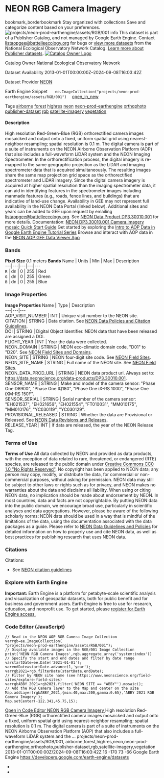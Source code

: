  
#  NEON RGB Camera Imagery 
bookmark_borderbookmark Stay organized with collections  Save and categorize content based on your preferences. 
![projects/neon-prod-earthengine/assets/RGB/001](https://developers.google.com/earth-engine/datasets/images/neon-prod-earthengine/projects_neon-prod-earthengine_assets_RGB_001_sample.png)
info
This dataset is part of a Publisher Catalog, and not managed by Google Earth Engine. Contact listaopgee@battelleecology.org for bugs or [view more datasets](https://developers.google.com/earth-engine/datasets/publisher/neon-prod-earthengine) from the National Ecological Observatory Network Catalog. [Learn more about Publisher datasets](https://developers.google.com/earth-engine/datasets/publisher). 
[ ![Catalog Owner Logo](https://developers.google.com/static/earth-engine/datasets/logos/neon-prod-earthengine_logo.png) ](https://www.neonscience.org/data-collection/airborne-remote-sensing) 

Catalog Owner
    National Ecological Observatory Network 

Dataset Availability
    2013-01-01T00:00:00Z–2024-09-08T16:03:42Z 

Dataset Provider
     [ NEON ](https://data.neonscience.org/data-products/DP3.30010.001) 

Earth Engine Snippet
     `    ee.ImageCollection("projects/neon-prod-earthengine/assets/RGB/001")   ` [ open_in_new ](https://code.earthengine.google.com/?scriptPath=Examples:Datasets/neon-prod-earthengine/projects_neon-prod-earthengine_assets_RGB_001) 

Tags
     [airborne](https://developers.google.com/earth-engine/datasets/tags/airborne) [forest](https://developers.google.com/earth-engine/datasets/tags/forest) [highres](https://developers.google.com/earth-engine/datasets/tags/highres) [neon](https://developers.google.com/earth-engine/datasets/tags/neon) [neon-prod-earthengine](https://developers.google.com/earth-engine/datasets/tags/neon-prod-earthengine) [orthophoto](https://developers.google.com/earth-engine/datasets/tags/orthophoto) [publisher-dataset](https://developers.google.com/earth-engine/datasets/tags/publisher-dataset) [rgb](https://developers.google.com/earth-engine/datasets/tags/rgb) [satellite-imagery](https://developers.google.com/earth-engine/datasets/tags/satellite-imagery) [vegetation](https://developers.google.com/earth-engine/datasets/tags/vegetation)
#### Description
High resolution Red-Green-Blue (RGB) orthorectified camera images mosaicked and output onto a fixed, uniform spatial grid using nearest-neighbor resampling; spatial resolution is 0.1 m. The digital camera is part of a suite of instruments on the NEON Airborne Observation Platform (AOP) that also includes a full-waveform LiDAR system and the NEON Imaging Spectrometer. In the orthorectification process, the digital imagery is re-mapped to the same geographic projection as the LiDAR and imaging spectrometer data that is acquired simultaneously. The resulting images share the same map projection grid space as the orthorectified spectrometer and LiDAR imagery. Since the digital camera imagery is acquired at higher spatial resolution than the imaging spectrometer data, it can aid in identifying features in the spectrometer images including manmade features (e.g., roads, fence lines, and buildings) that are indicative of land-use change. Availability in GEE may not represent full availability in the NEON Data Portal (linked below). Additional sites and years can be added to GEE upon request by emailing listaopgee@battelleecology.org.
See [NEON Data Product DP3.30010.001](https://data.neonscience.org/data-products/DP3.30010.001) for more details.
Documentation: [NEON DP3.30010.001 Camera imagery mosaic Quick Start Guide](https://data.neonscience.org/api/v0/documents/quick-start-guides/NEON.QSG.DP3.30010.001v1?inline=true&fallback=html)
Get started by exploring the [Intro to AOP Data in Google Earth Engine Tutorial Series](https://www.neonscience.org/resources/learning-hub/tutorials/intro-aop-data-google-earth-engine-tutorial-series)
Browse and interact with AOP data in the [NEON AOP GEE Data Viewer App](https://neon-prod-earthengine.projects.earthengine.app/view/neon-aop-gee-data-viewer---desktop)
### Bands
**Pixel Size** 0.1 meters 
**Bands**
Name | Units | Min | Max | Description  
---|---|---|---|---  
`R` | dn |  0  |  255  | Red  
`G` | dn |  0  |  255  | Green  
`B` | dn |  0  |  255  | Blue  
### Image Properties
**Image Properties**
Name | Type | Description  
---|---|---  
AOP_VISIT_NUMBER | INT | Unique visit number to the NEON site.  
CITATION | STRING | Data citation. See [NEON Data Policies and Citation Guidelines](https://www.neonscience.org/data-samples/data-policies-citation).  
DOI | STRING | Digital Object Identifier. NEON data that have been released are assigned a DOI.  
FLIGHT_YEAR | INT | Year the data were collected.  
NEON_DOMAIN | STRING | NEON eco-climatic domain code, "D01" to "D20". See [NEON Field Sites and Domains](https://www.neonscience.org/field-sites/about-field-sites).  
NEON_SITE | STRING | NEON four-digit site code. See [NEON Field Sites](https://www.neonscience.org/field-sites/).  
NEON_SITE_NAME | STRING | Full name of the NEON site. See [NEON Field Sites](https://www.neonscience.org/field-sites/).  
NEON_DATA_PROD_URL | STRING | NEON data product url. Always set to: <https://data.neonscience.org/data-products/DP3.30010.001>.  
SENSOR_NAME | STRING | Make and model of the camera sensor: "Phase One D8900", "Phase One IQ180", "Phase One iX-RS 1000", "Phase One iXM-RS 150F".  
SENSOR_SERIAL | STRING | Serial number of the camera sensor: "EH021537", "EH021656", "EH021554", "FT010031", "MM010175", "MM010176", "YC030119", "YC030129".  
PROVISIONAL_RELEASED | STRING | Whether the data are Provisional or Released. See [NEON Data Revisions and Releases](https://www.neonscience.org/data-samples/data-management/data-revisions-releases).  
RELEASE_YEAR | INT | If data are released, the year of the NEON Release Tag.  
### Terms of Use
**Terms of Use**
All data collected by NEON and provided as data products, with the exception of data related to rare, threatened, or endangered (RTE) species, are released to the public domain under [Creative Commons CC0 1.0 "No Rights Reserved"](https://creativecommons.org/publicdomain/zero/1.0/). No copyright has been applied to NEON data; any person may copy, modify, or distribute the data, for commercial or non-commercial purposes, without asking for permission. NEON data may still be subject to other laws or rights such as for privacy, and NEON makes no warranties about the data and disclaims all liability. When using or citing NEON data, no implication should be made about endorsement by NEON. In most countries, data and facts are not copyrightable. By putting NEON data into the public domain, we encourage broad use, particularly in scientific analyses and data aggregations. However, please be aware of the following scholarly norms: NEON data should be used in a way that is mindful of the limitations of the data, using the documentation associated with the data packages as a guide. Please refer to [NEON Data Guidelines and Policies](https://www.neonscience.org/data-samples/guidelines-policies) for detailed information on how to properly use and cite NEON data, as well as best practices for publishing research that uses NEON data.
### Citations
Citations:
  * See [NEON citation guidelines](https://www.neonscience.org/data-samples/guidelines-policies/citing)


### Explore with Earth Engine
**Important:** Earth Engine is a platform for petabyte-scale scientific analysis and visualization of geospatial datasets, both for public benefit and for business and government users. Earth Engine is free to use for research, education, and nonprofit use. To get started, please [register for Earth Engine access.](https://console.cloud.google.com/earth-engine)
### Code Editor (JavaScript)
```
// Read in the NEON AOP RGB Camera Image Collection
varrgb=ee.ImageCollection(
"projects/neon-prod-earthengine/assets/RGB/001");
// Display available images in the RGB/001 Image Collection
print('NEON RGB Camera Images',rgb.aggregate_array('system:index'))
// Specify the start and end dates and filter by date range
varstartDate=ee.Date('2021-01-01');
varendDate=startDate.advance(1,'year');
varrgb2021=rgb.filterDate(startDate,endDate);
// Filter by NEON site name (see https://www.neonscience.org/field-sites/explore-field-sites)
varrgbABBY_2021=rgb2021.filter('NEON_SITE == "ABBY"').mosaic();
// Add the RGB Camera layer to the Map and center on the site
Map.addLayer(rgbABBY_2021,{min:40,max:200,gamma:0.65},'ABBY 2021 RGB Camera Imagery');
Map.setCenter(-122.341,45.75,15);
```
[ Open in Code Editor ](https://code.earthengine.google.com/?scriptPath=Examples:Datasets/neon-prod-earthengine/projects_neon-prod-earthengine_assets_RGB_001)
[ NEON RGB Camera Imagery ](https://developers.google.com/earth-engine/datasets/catalog/projects_neon-prod-earthengine_assets_RGB_001)
High resolution Red-Green-Blue (RGB) orthorectified camera images mosaicked and output onto a fixed, uniform spatial grid using nearest-neighbor resampling; spatial resolution is 0.1 m. The digital camera is part of a suite of instruments on the NEON Airborne Observation Platform (AOP) that also includes a full-waveform LiDAR system and the …
projects/neon-prod-earthengine/assets/RGB/001, airborne,forest,highres,neon,neon-prod-earthengine,orthophoto,publisher-dataset,rgb,satellite-imagery,vegetation 
2013-01-01T00:00:00Z/2024-09-08T16:03:42Z
16 -170 73 -66 
Google Earth Engine
https://developers.google.com/earth-engine/datasets
  * [ ](https://doi.org/https://data.neonscience.org/data-products/DP3.30010.001)
  * [ ](https://doi.org/https://developers.google.com/earth-engine/datasets/catalog/projects_neon-prod-earthengine_assets_RGB_001)


